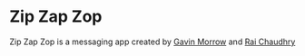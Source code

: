 # Zip Zap Zop
Zip Zap Zop is a messaging app created by [Gavin Morrow](https://github.com/gavinmorrow) and [Rai Chaudhry](https://github.com/raichaudhry)
